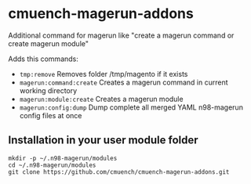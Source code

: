 cmuench-magerun-addons
======================

Additional command for magerun like "create a magerun command or create magerun module"

Adds this commands:

* `tmp:remove`  Removes folder /tmp/magento if it exists
* `magerun:command:create`  Creates a magerun command in current working directory
* `magerun:module:create`   Creates a magerun module
* `magerun:config:dump`   Dump complete all merged YAML n98-magerun config files at once

## Installation in your user module folder


    mkdir -p ~/.n98-magerun/modules
    cd ~/.n98-magerun/modules
    git clone https://github.com/cmuench/cmuench-magerun-addons.git
